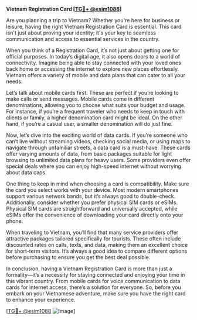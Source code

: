 **Vietnam Registration Card [[TG💪+ @esim1088](https://t.me/s/esim1088)]**

Are you planning a trip to Vietnam? Whether you're here for business or leisure, having the right Vietnam Registration Card is essential. This card isn't just about proving your identity; it's your key to seamless communication and access to essential services in the country. 

When you think of a Registration Card, it’s not just about getting one for official purposes. In today’s digital age, it also opens doors to a world of connectivity. Imagine being able to stay connected with your loved ones back home or accessing the internet to explore new places effortlessly. Vietnam offers a variety of mobile and data plans that can cater to all your needs.

Let’s talk about mobile cards first. These are perfect if you’re looking to make calls or send messages. Mobile cards come in different denominations, allowing you to choose what suits your budget and usage. For instance, if you’re a frequent traveler who needs to keep in touch with clients or family, a higher denomination card might be ideal. On the other hand, if you’re a casual user, a smaller denomination will do just fine.

Now, let’s dive into the exciting world of data cards. If you’re someone who can’t live without streaming videos, checking social media, or using maps to navigate through unfamiliar streets, a data card is a must-have. These cards offer varying amounts of data, from basic packages suitable for light browsing to unlimited data plans for heavy users. Some providers even offer special deals where you can enjoy high-speed internet without worrying about data caps.

One thing to keep in mind when choosing a card is compatibility. Make sure the card you select works with your device. Most modern smartphones support various network bands, but it’s always good to double-check. Additionally, consider whether you prefer physical SIM cards or eSIMs. Physical SIM cards are straightforward and universally accepted, while eSIMs offer the convenience of downloading your card directly onto your phone.

When traveling to Vietnam, you’ll find that many service providers offer attractive packages tailored specifically for tourists. These often include discounted rates on calls, texts, and data, making them an excellent choice for short-term visitors. It’s always a good idea to compare different options before purchasing to ensure you get the best deal possible.

In conclusion, having a Vietnam Registration Card is more than just a formality—it’s a necessity for staying connected and enjoying your time in this vibrant country. From mobile cards for voice communication to data cards for internet access, there’s a solution for everyone. So, before you embark on your Vietnamese adventure, make sure you have the right card to enhance your experience.

[[TG💪+ @esim1088](https://t.me/s/esim1088) ![Image](https://i.postimg.cc/Y0z9fWf4/image.png)]
